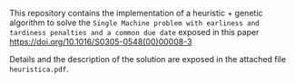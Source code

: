 This repository contains the implementation of a heuristic + genetic algorithm to solve the `Single Machine problem with earliness and tardiness penalties and a common due date` exposed in this paper https://doi.org/10.1016/S0305-0548(00)00008-3

Details and the description of the solution are exposed in the attached file `heuristica.pdf`.
